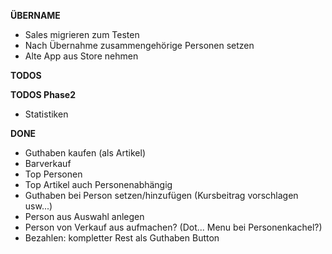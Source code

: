 **ÜBERNAME**
* Sales migrieren zum Testen
* Nach Übernahme zusammengehörige Personen setzen
* Alte App aus Store nehmen

**TODOS**

**TODOS Phase2**
* Statistiken

**DONE**
* Guthaben kaufen (als Artikel)
* Barverkauf
* Top Personen
* Top Artikel auch Personenabhängig
* Guthaben bei Person setzen/hinzufügen (Kursbeitrag vorschlagen usw...)
* Person aus Auswahl anlegen
* Person von Verkauf aus aufmachen? (Dot... Menu bei Personenkachel?)
* Bezahlen: kompletter Rest als Guthaben Button